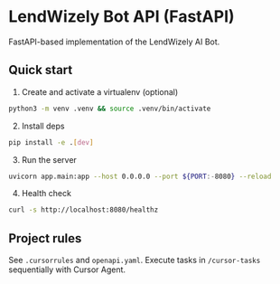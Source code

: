 # LendWizely Bot API (FastAPI)

FastAPI-based implementation of the LendWizely AI Bot.

## Quick start

1) Create and activate a virtualenv (optional)
```bash
python3 -m venv .venv && source .venv/bin/activate
```

2) Install deps
```bash
pip install -e .[dev]
```

3) Run the server
```bash
uvicorn app.main:app --host 0.0.0.0 --port ${PORT:-8080} --reload
```

4) Health check
```bash
curl -s http://localhost:8080/healthz
```

## Project rules
See `.cursorrules` and `openapi.yaml`. Execute tasks in `/cursor-tasks` sequentially with Cursor Agent.
